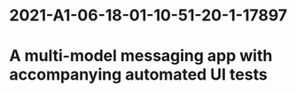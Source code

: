 # 2021-A1-06-18-01-10-51-20-1-17897
# A multi-model messaging app with accompanying automated UI tests
